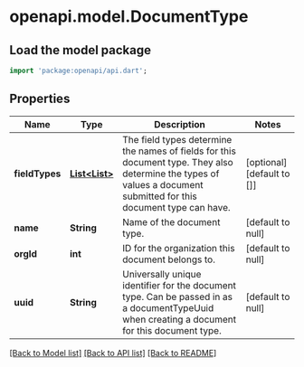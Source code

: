 # openapi.model.DocumentType

## Load the model package
```dart
import 'package:openapi/api.dart';
```

## Properties
Name | Type | Description | Notes
------------ | ------------- | ------------- | -------------
**fieldTypes** | [**List&lt;List&gt;**](List.md) | The field types determine the names of fields for this document type. They also determine the types of values a document submitted for this document type can have. | [optional] [default to []]
**name** | **String** | Name of the document type. | [default to null]
**orgId** | **int** | ID for the organization this document belongs to. | [default to null]
**uuid** | **String** | Universally unique identifier for the document type. Can be passed in as a documentTypeUuid when creating a document for this document type. | [default to null]

[[Back to Model list]](../README.md#documentation-for-models) [[Back to API list]](../README.md#documentation-for-api-endpoints) [[Back to README]](../README.md)


